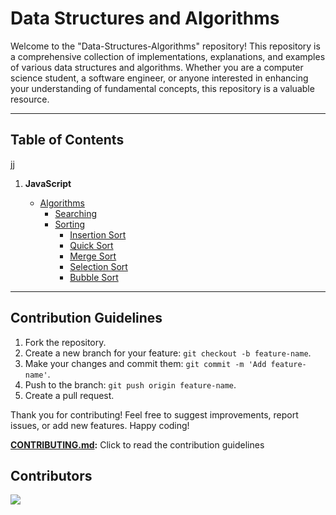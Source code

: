 # Data Structures and Algorithms

Welcome to the "Data-Structures-Algorithms" repository! This repository is a comprehensive collection of implementations, explanations, and examples of various data structures and algorithms. Whether you are a computer science student, a software engineer, or anyone interested in enhancing your understanding of fundamental concepts, this repository is a valuable resource.

---

## Table of Contents

jj

1. **JavaScript**

   - [Algorithms](./JavaScript/Algorithms)
     - [Searching](./JavaScript/Algorithms/Searching)
     - [Sorting](./JavaScript/Algorithms/Sorting)
       - [Insertion Sort](./JavaScript/Algorithms/Sorting/insertionSort.js)
       - [Quick Sort](./JavaScript/Algorithms/Sorting/quickSort.js)
       - [Merge Sort](./JavaScript/Algorithms/Sorting/mergeSort.js)
       - [Selection Sort](./JavaScript/Algorithms/Sorting/selectionSort.js)
       - [Bubble Sort](./JavaScript/Algorithms/Sorting/bubbleSort.js)

---

## Contribution Guidelines

1. Fork the repository.
2. Create a new branch for your feature: `git checkout -b feature-name`.
3. Make your changes and commit them: `git commit -m 'Add feature-name'`.
4. Push to the branch: `git push origin feature-name`.
5. Create a pull request.

Thank you for contributing! Feel free to suggest improvements, report issues, or add new features. Happy coding!

**[CONTRIBUTING.md](CONTRIBUTING.md):** Click to read the contribution guidelines

## Contributors
<a href = "https://github.com/Emil-Wilson1/DSA/graphs/contributors">
  <img src = "https://contrib.rocks/image?repo=Emil-Wilson1/DSA"/>
</a>